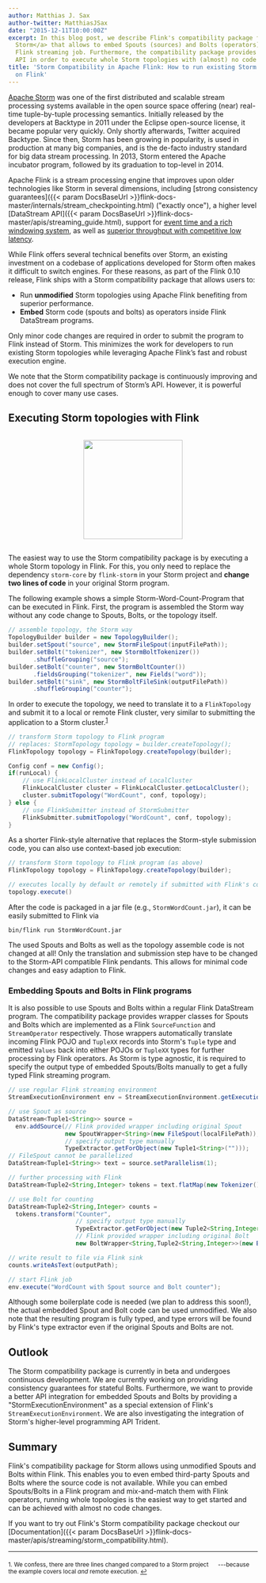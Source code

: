 ```yaml
---
author: Matthias J. Sax
author-twitter: MatthiasJSax
date: "2015-12-11T10:00:00Z"
excerpt: In this blog post, we describe Flink's compatibility package for <a href="https://storm.apache.org">Apache
  Storm</a> that allows to embed Spouts (sources) and Bolts (operators) in a regular
  Flink streaming job. Furthermore, the compatibility package provides a Storm compatible
  API in order to execute whole Storm topologies with (almost) no code adaption.
title: 'Storm Compatibility in Apache Flink: How to run existing Storm topologies
  on Flink'
---
```


[Apache Storm](https://storm.apache.org) was one of the first distributed and scalable stream processing systems available in the open source space offering (near) real-time tuple-by-tuple processing semantics.
Initially released by the developers at Backtype in 2011 under the Eclipse open-source license, it became popular very quickly.
Only shortly afterwards, Twitter acquired Backtype.
Since then, Storm has been growing in popularity, is used in production at many big companies, and is the de-facto industry standard for big data stream processing.
In 2013, Storm entered the Apache incubator program, followed by its graduation to top-level in 2014.

Apache Flink is a stream processing engine that improves upon older technologies like Storm in several dimensions,
including [strong consistency guarantees]({{< param DocsBaseUrl >}}flink-docs-master/internals/stream_checkpointing.html) ("exactly once"),
a higher level [DataStream API]({{< param DocsBaseUrl >}}flink-docs-master/apis/streaming_guide.html),
support for [event time and a rich windowing system](http://flink.apache.org/news/2015/12/04/Introducing-windows.html),
as well as [superior throughput with competitive low latency](https://data-artisans.com/high-throughput-low-latency-and-exactly-once-stream-processing-with-apache-flink/).

While Flink offers several technical benefits over Storm, an existing investment on a codebase of applications developed for Storm often makes it difficult to switch engines.
For these reasons, as part of the Flink 0.10 release, Flink ships with a Storm compatibility package that allows users to:

* Run **unmodified** Storm topologies using Apache Flink benefiting from superior performance.
* **Embed** Storm code (spouts and bolts) as operators inside Flink DataStream programs.

Only minor code changes are required in order to submit the program to Flink instead of Storm.
This minimizes the work for developers to run existing Storm topologies while leveraging Apache Flink’s fast and robust execution engine.

We note that the Storm compatibility package is continuously improving and does not cover the full spectrum of Storm’s API.
However, it is powerful enough to cover many use cases.

## Executing Storm topologies with Flink

<center>
<img src="{{< siteurl >}}/img/blog/flink-storm.png" style="height:200px;margin:15px">
</center>

The easiest way to use the Storm compatibility package is by executing a whole Storm topology in Flink.
For this, you only need to replace the dependency `storm-core` by `flink-storm` in your Storm project and **change two lines of code** in your original Storm program.

The following example shows a simple Storm-Word-Count-Program that can be executed in Flink.
First, the program is assembled the Storm way without any code change to Spouts, Bolts, or the topology itself.

```java
// assemble topology, the Storm way
TopologyBuilder builder = new TopologyBuilder();
builder.setSpout("source", new StormFileSpout(inputFilePath));
builder.setBolt("tokenizer", new StormBoltTokenizer())
       .shuffleGrouping("source");
builder.setBolt("counter", new StormBoltCounter())
       .fieldsGrouping("tokenizer", new Fields("word"));
builder.setBolt("sink", new StormBoltFileSink(outputFilePath))
       .shuffleGrouping("counter");
```

In order to execute the topology, we need to translate it to a `FlinkTopology` and submit it to a local or remote Flink cluster, very similar to submitting the application to a Storm cluster.<sup><a href="#fn1" id="ref1">1</a></sup>

```java
// transform Storm topology to Flink program
// replaces: StormTopology topology = builder.createTopology();
FlinkTopology topology = FlinkTopology.createTopology(builder);

Config conf = new Config();
if(runLocal) {
	// use FlinkLocalCluster instead of LocalCluster
	FlinkLocalCluster cluster = FlinkLocalCluster.getLocalCluster();
	cluster.submitTopology("WordCount", conf, topology);
} else {
	// use FlinkSubmitter instead of StormSubmitter
	FlinkSubmitter.submitTopology("WordCount", conf, topology);
}
```

As a shorter Flink-style alternative that replaces the Storm-style submission code, you can also use context-based job execution:

```java
// transform Storm topology to Flink program (as above)
FlinkTopology topology = FlinkTopology.createTopology(builder);

// executes locally by default or remotely if submitted with Flink's command-line client
topology.execute()
```

After the code is packaged in a jar file (e.g., `StormWordCount.jar`), it can be easily submitted to Flink via

```
bin/flink run StormWordCount.jar
```

The used Spouts and Bolts as well as the topology assemble code is not changed at all!
Only the translation and submission step have to be changed to the Storm-API compatible Flink pendants.
This allows for minimal code changes and easy adaption to Flink.

### Embedding Spouts and Bolts in Flink programs

It is also possible to use Spouts and Bolts within a regular Flink DataStream program.
The compatibility package provides wrapper classes for Spouts and Bolts which are implemented as a Flink `SourceFunction` and `StreamOperator` respectively.
Those wrappers automatically translate incoming Flink POJO and `TupleXX` records into Storm's `Tuple` type and emitted `Values` back into either POJOs or `TupleXX` types for further processing by Flink operators.
As Storm is type agnostic, it is required to specify the output type of embedded Spouts/Bolts manually to get a fully typed Flink streaming program.

```java
// use regular Flink streaming environment
StreamExecutionEnvironment env = StreamExecutionEnvironment.getExecutionEnvironment();

// use Spout as source
DataStream<Tuple1<String>> source = 
  env.addSource(// Flink provided wrapper including original Spout
                new SpoutWrapper<String>(new FileSpout(localFilePath)), 
                // specify output type manually
                TypeExtractor.getForObject(new Tuple1<String>("")));
// FileSpout cannot be parallelized
DataStream<Tuple1<String>> text = source.setParallelism(1);

// further processing with Flink
DataStream<Tuple2<String,Integer> tokens = text.flatMap(new Tokenizer()).keyBy(0);

// use Bolt for counting
DataStream<Tuple2<String,Integer> counts =
  tokens.transform("Counter",
                   // specify output type manually
                   TypeExtractor.getForObject(new Tuple2<String,Integer>("",0))
                   // Flink provided wrapper including original Bolt
                   new BoltWrapper<String,Tuple2<String,Integer>>(new BoltCounter()));

// write result to file via Flink sink
counts.writeAsText(outputPath);

// start Flink job
env.execute("WordCount with Spout source and Bolt counter");
```

Although some boilerplate code is needed (we plan to address this soon!), the actual embedded Spout and Bolt code can be used unmodified.
We also note that the resulting program is fully typed, and type errors will be found by Flink's type extractor even if the original Spouts and Bolts are not.

## Outlook

The Storm compatibility package is currently in beta and undergoes continuous development.
We are currently working on providing consistency guarantees for stateful Bolts.
Furthermore, we want to provide a better API integration for embedded Spouts and Bolts by providing a "StormExecutionEnvironment" as a special extension of Flink's `StreamExecutionEnvironment`.
We are also investigating the integration of Storm's higher-level programming API Trident.

## Summary

Flink's compatibility package for Storm allows using unmodified Spouts and Bolts within Flink.
This enables you to even embed third-party Spouts and Bolts where the source code is not available.
While you can embed Spouts/Bolts in a Flink program and mix-and-match them with Flink operators, running whole topologies is the easiest way to get started and can be achieved with almost no code changes.

If you want to try out Flink's Storm compatibility package checkout our [Documentation]({{< param DocsBaseUrl >}}flink-docs-master/apis/streaming/storm_compatibility.html).

<hr />

<sup id="fn1">1. We confess, there are three lines changed compared to a Storm project <img class="emoji" style="width:16px;height:16px;align:absmiddle" src="{{< siteurl >}}/img/blog/smirk.png">---because the example covers local *and* remote execution. <a href="#ref1" title="Back to text.">↩</a></sup>

